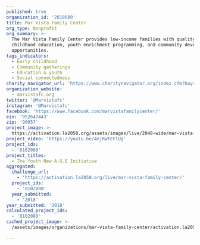 ```yaml
---
published: true
organization_id: '2018080'
title: Mar Vista Family Center
org_type: Nonprofit
org_summary: >-
  The Mar Vista Family Center provides low-income families with quality early
  childhood education, youth enrichment programming, and community development
  opportunities.
tags_indicators:
  - Early childhood
  - Community gatherings
  - Education & youth
  - Social connectedness
charity_navigator_url: 'https://www.charitynavigator.org/index.cfm?bay=search.profile&ein=952647443'
organization_website:
  - marvistafc.org
twitter: '@Marvistafc'
instagram: '@Marvistafc'
facebook: 'https://www.facebook.com/marvistafamilycenter/'
ein: '952647443'
zip: '90057'
project_image: >-
  https://activation.la2050.org/assets/images/live/2048-wide/mar-vista-family-center.jpg
project_video: 'https://youtu.be/4ejRwTEFlUg'
project_ids:
  - '8102080'
project_titles:
  - The Youth New A.G.E Initiative
aggregated:
  challenge_url:
    - 'https://activation.la2050.org/live/mar-vista-family-center/'
  project_ids:
    - '8102080'
  year_submitted:
    - '2018'
year_submitted: '2018'
calculated_project_ids:
  - '8102080'
cached_project_image: >-
  /assets/images/organizations/mar-vista-family-center/activation.la2050.org/assets/images/live/2048-wide/mar-vista-family-center.jpg

---
```

